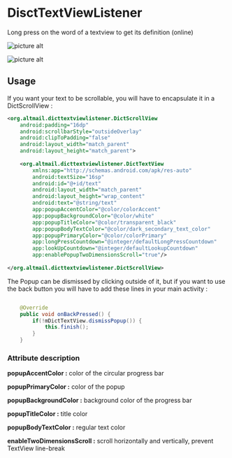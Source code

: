 # DisctTextViewListener


Long press on the word of a textview to get its definition (online)


![picture alt](https://github.com/ronpattern/DisctTextViewListener/blob/master/screenshot/screen_1.gif)


![picture alt](https://github.com/ronpattern/DisctTextViewListener/blob/master/screenshot/screen_2.gif)


## Usage

If you want your text to be scrollable, you will have to encapsulate it in a DictScrollView :

```xml
<org.altmail.dicttextviewlistener.DictScrollView
    android:padding="16dp"
    android:scrollbarStyle="outsideOverlay"
    android:clipToPadding="false"
    android:layout_width="match_parent"
    android:layout_height="match_parent">
 
    <org.altmail.dicttextviewlistener.DictTextView
        xmlns:app="http://schemas.android.com/apk/res-auto"
        android:textSize="16sp"
        android:id="@+id/text"
        android:layout_width="match_parent"
        android:layout_height="wrap_content"
        android:text="@string/text"
        app:popupAccentColor="@color/colorAccent"
        app:popupBackgroundColor="@color/white"
        app:popupTitleColor="@color/transparent_black"
        app:popupBodyTextColor="@color/dark_secondary_text_color"
        app:popupPrimaryColor="@color/colorPrimary"
        app:longPressCountdown="@integer/defaultLongPressCountdown"
        app:lookUpCountdown="@integer/defaultLookupCountdown"
        app:enablePopupTwoDimensionsScroll="true"/>
    
</org.altmail.dicttextviewlistener.DictScrollView>
```  

The Popup can be dismissed by clicking outside of it, but if you want to use the back button you will have to add these lines in your main activity :


```java

    @Override
    public void onBackPressed() {
        if(!mDictTextView.dismissPopup()) {
            this.finish();
        }
    }

```

### Attribute description


**popupAccentColor :** color of the circular progress bar

**popupPrimaryColor :** color of the popup

**popupBackgroundColor :** background color of the progress bar

**popupTitleColor :** title color

**popupBodyTextColor :** regular text color

**enableTwoDimensionsScroll :** scroll horizontally and vertically, prevent TextView line-break

